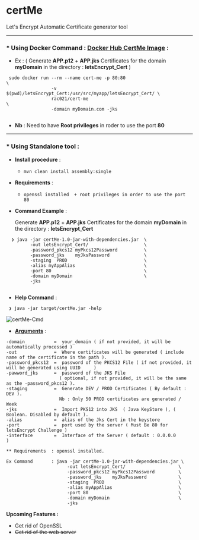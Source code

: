 # certMe
Let's Encrypt Automatic Certificate generator tool

----------

### * Using Docker Command : [Docker Hub CertMe Image](https://hub.docker.com/r/rac021/cert-me)  : 
 - Ex : ( Generate **APP.p12** + **APP.jks** Certificates for the domain **myDomain** in the directory : **letsEncrypt_Cert** ) 
```
 sudo docker run --rm --name cert-me -p 80:80                                \
                 -v $(pwd)/letsEncrypt_Cert:/usr/src/myapp/letsEncrypt_Cert/ \
                 rac021/cert-me                                              \
                 -domain myDomain.com -jks
 
```
* **Nb** : Need to have **Root privileges** in roder to use the port **80**

----------

### * Using Standalone tool :

- **Install procedure** :

   - ` mvn clean install assembly:single `
   
   
- **Requirements** : 

   - `openssl installed  + root privileges in order to use the port 80 `


- **Command Example** :

  Generate **APP.p12** + **APP.jks** Certificates for the domain **myDomain** in the directory : **letsEncrypt_Cert**

```
  ❯ java -jar certMe-1.0-jar-with-dependencies.jar  \
         -out letsEncrypt_Cert/                     \
         -password_pkcs12 myPkcs12Password          \
         -password_jks    myJksPassword             \
         -staging  PROD                             \
         -alias myAppAlias                          \
         -port 80                                   \
         -domain myDomain                           \
         -jks  
  
  ```

- **Help Command** :

 ```
  ❯ java -jar target/certMe.jar -help
 ```

![certMe-Cmd](https://user-images.githubusercontent.com/7684497/83450268-3f560980-a455-11ea-8b37-aca5af00ee9a.jpg)


- [**Arguments**](https://user-images.githubusercontent.com/7684497/83450268-3f560980-a455-11ea-8b37-aca5af00ee9a.jpg) :
 ```
-domain           =  your_domain ( if not provided, it will be automatically processed )
-out              =  Where certificates will be generated ( include name of the certificate in the path ).
-password_pkcs12  =  password of the PKCS12 File ( if not provided, it will be generated using UUID     )
-pawword_jks      =  password of the JKS File 
                     ( optional, if not provided, it will be the same as the -password_pkcs12 ).
-staging          =  Generate DEV / PROD Certificates ( By default : DEV ).
                     Nb : Only 50 PROD certificates are generated / Week
-jks              =  Import PKS12 into JKS  ( Java KeyStore ), ( Boolean. Disabled by default ).
-alias            =  alias of the Jks Cert in the keystore
-port             =  port used by the server ( Must Be 80 for letsEncrypt Challenge )
-interface        =  Interface of the Server ( default : 0.0.0.0                    )

** Requirements  : openssl installed.

Ex Command       : java -jar certMe-1.0-jar-with-dependencies.jar \
                        -out letsEncrypt_Cert/                    \
                        -password_pkcs12 myPkcs12Password         \
                        -password_jks    myJksPassword            \
                        -staging  PROD                            \
                        -alias myAppAlias                         \
                        -port 80                                  \
                        -domain myDomain                          \
                        -jks 
```

**Upcoming Features :**

   - Get rid of OpenSSL
   - ~~Get rid of the web server~~
    
    
